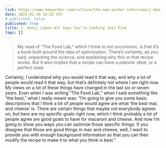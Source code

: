 ```yaml
---
link: https://www.newyorker.com/culture/the-new-yorker-interview/j-kenji-lopez-alt-says-youre-cooking-just-fine
date: 2022-02-28 14:22 UTC
# published: false
published: true
title: J. Kenji López-Alt Says You’re Cooking Just Fine
tags: []
---
```


> My read of “The Food Lab,” which I think is not uncommon, is that it’s a book built around the idea of optimization. There’s certainly, as you said, unpacking the science, and explaining why this or that recipe works. But it also implies that a recipe can have a platonic ideal, or a perfect state.

Certainly, I understand why you would read it that way, and why a lot of people would read it that way, but that’s definitely not where I am right now. My views on a lot of these things have changed in the last six or seven years. Even when I was writing “The Food Lab,” when I said something like “the best,” what I really meant was: “I’m going to give you some basic descriptions that I think a lot of people would agree are what ‘the best mac and cheese’ is. There are certain things that maybe not everybody agrees on, but here are my specific goals right now, which I think probably a lot of people agree are good goals to have for macaroni and cheese. And now I’m going to show you ways you can optimize those specific things. If you disagree that those are good things in mac and cheese, well, I want to provide you with enough background information so that you can then modify the recipe to make it to what you think is best.”
